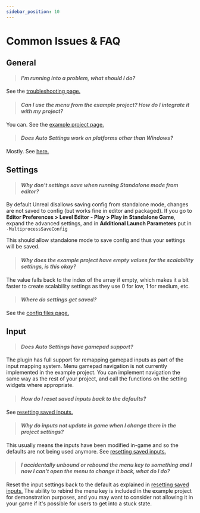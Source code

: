 ```yaml
---
sidebar_position: 10
---
```


# Common Issues & FAQ

## General

> #### *I'm running into a problem, what should I do?*

See the [troubleshooting page.](/troubleshooting)

> #### *Can I use the menu from the example project? How do I integrate it with my project?*

You can. See the [example project page.](/example-project/#migrating-assets-from-the-example-project)

> #### *Does Auto Settings work on platforms other than Windows?*

Mostly. See [here.](/info/platforms)

## Settings

> #### *Why don't settings save when running Standalone mode from editor?*

By default Unreal disallows saving config from standalone mode, changes are not saved to config (but works fine in editor and packaged). If you go to **Editor Preferences > Level Editor - Play > Play in Standalone Game**, expand the advanced settings, and in **Additional Launch Parameters** put in `-MultiprocessSaveConfig`

This should allow standalone mode to save config and thus your settings will be saved.

> #### *Why does the example project have empty values for the scalability settings, is this okay?*

The value falls back to the index of the array if empty, which makes it a bit faster to create scalability settings as they use 0 for low, 1 for medium, etc.

> #### *Where do settings get saved?*

See the [config files page.](/config-files/)

## Input

> #### *Does Auto Settings have gamepad support?*

The plugin has full support for remapping gamepad inputs as part of the input mapping system.
Menu gamepad navigation is not currently implemented in the example project.
You can implement navigation the same way as the rest of your project, and call the functions on the setting widgets where appropriate.

> #### *How do I reset saved inputs back to the defaults?*

See [resetting saved inputs.](/input-binding/#resetting-saved-inputs)

> #### *Why do inputs not update in game when I change them in the project settings?*

This usually means the inputs have been modified in-game and so the defaults are not being used anymore. See [resetting saved inputs.](/input-binding/#resetting-saved-inputs)

> #### *I accidentally unbound or rebound the menu key to something and I now I can't open the menu to change it back, what do I do?*

Reset the input settings back to the default as explained in [resetting saved inputs.](/input-binding/#resetting-saved-inputs)
The ability to rebind the menu key is included in the example project for demonstration purposes, and you may want to consider not allowing it in your game if it's possible for users to get into a stuck state.
